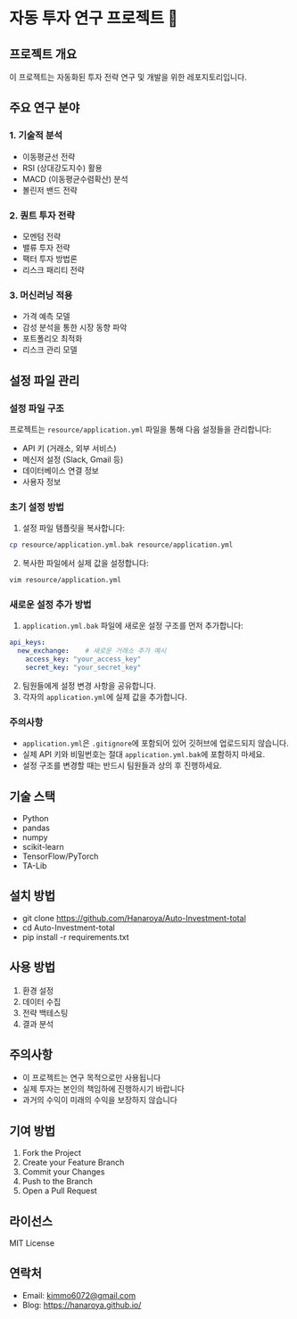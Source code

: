 # 자동 투자 연구 프로젝트 🚀

## 프로젝트 개요
이 프로젝트는 자동화된 투자 전략 연구 및 개발을 위한 레포지토리입니다.

## 주요 연구 분야
### 1. 기술적 분석
- 이동평균선 전략
- RSI (상대강도지수) 활용
- MACD (이동평균수렴확산) 분석
- 볼린저 밴드 전략

### 2. 퀀트 투자 전략
- 모멘텀 전략
- 밸류 투자 전략
- 팩터 투자 방법론
- 리스크 패리티 전략

### 3. 머신러닝 적용
- 가격 예측 모델
- 감성 분석을 통한 시장 동향 파악
- 포트폴리오 최적화
- 리스크 관리 모델

## 설정 파일 관리

### 설정 파일 구조
프로젝트는 `resource/application.yml` 파일을 통해 다음 설정들을 관리합니다:
- API 키 (거래소, 외부 서비스)
- 메신저 설정 (Slack, Gmail 등)
- 데이터베이스 연결 정보
- 사용자 정보

### 초기 설정 방법
1. 설정 파일 템플릿을 복사합니다:
```bash
cp resource/application.yml.bak resource/application.yml
```

2. 복사한 파일에서 실제 값을 설정합니다:
```bash
vim resource/application.yml
```

### 새로운 설정 추가 방법
1. `application.yml.bak` 파일에 새로운 설정 구조를 먼저 추가합니다:
```yaml
api_keys:
  new_exchange:    # 새로운 거래소 추가 예시
    access_key: "your_access_key"
    secret_key: "your_secret_key"
```

2. 팀원들에게 설정 변경 사항을 공유합니다.
3. 각자의 `application.yml`에 실제 값을 추가합니다.

### 주의사항
- `application.yml`은 `.gitignore`에 포함되어 있어 깃허브에 업로드되지 않습니다.
- 실제 API 키와 비밀번호는 절대 `application.yml.bak`에 포함하지 마세요.
- 설정 구조를 변경할 때는 반드시 팀원들과 상의 후 진행하세요.

## 기술 스택
- Python
- pandas
- numpy
- scikit-learn
- TensorFlow/PyTorch
- TA-Lib

## 설치 방법

- git clone https://github.com/Hanaroya/Auto-Investment-total
- cd Auto-Investment-total
- pip install -r requirements.txt

## 사용 방법
1. 환경 설정
2. 데이터 수집
3. 전략 백테스팅
4. 결과 분석

## 주의사항
- 이 프로젝트는 연구 목적으로만 사용됩니다
- 실제 투자는 본인의 책임하에 진행하시기 바랍니다
- 과거의 수익이 미래의 수익을 보장하지 않습니다

## 기여 방법
1. Fork the Project
2. Create your Feature Branch
3. Commit your Changes
4. Push to the Branch
5. Open a Pull Request

## 라이선스
MIT License

## 연락처
- Email: kimmo6072@gmail.com
- Blog: https://hanaroya.github.io/

